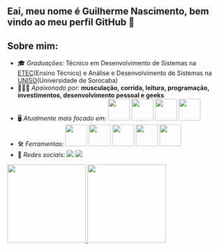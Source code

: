 ## Eai, meu nome é Guilherme Nascimento, bem vindo ao meu perfil GitHub 👋

## Sobre mim:
- 🎓 *Graduações:* Técnico em Desenvolvimento de Sistemas na <a href="https://www.etecsr.com.br">ETEC</a>(Ensino Técnico) e Análise e Desenvolvimento de Sistemas na <a href="https://uniso.br">UNISO</a>(Universidade de Sorocaba)
- 🙋🏻‍♂️ *Apaixonado por:* **musculação, corrida, leitura, programação, investimentos, desenvolvimento pessoal e geeks**
- 🖥️ *Atualmente mais focado em:*
  <div style="display: inline">
    <img width='50' height='50' src="https://cdn.jsdelivr.net/gh/devicons/devicon@latest/icons/java/java-original.svg"/>
    <img width='50' height='50' src="https://cdn.jsdelivr.net/gh/devicons/devicon@latest/icons/spring/spring-original.svg"/>
    <img width='50' height='50' src="https://cdn.jsdelivr.net/gh/devicons/devicon@latest/icons/mysql/mysql-original.svg"/>
    <img width='50' height='50' src="https://cdn.jsdelivr.net/gh/devicons/devicon@latest/icons/mongodb/mongodb-original.svg"/>
  </div>
- 🛠️ *Ferramentas:*
  <div style="display: inline">
    <img width='50' height='50' src="https://cdn.jsdelivr.net/gh/devicons/devicon@latest/icons/intellij/intellij-original.svg"/>
    <img width='50' height='50' src="https://cdn.jsdelivr.net/gh/devicons/devicon@latest/icons/eclipse/eclipse-original.svg"/>
    <img width='50' height='50' src="https://cdn.jsdelivr.net/gh/devicons/devicon@latest/icons/vscode/vscode-original.svg"/>
    <img width='50' height='50' src="https://cdn.jsdelivr.net/gh/devicons/devicon@latest/icons/postman/postman-original.svg"/>
    <img width='50' height='50' src="https://cdn.jsdelivr.net/gh/devicons/devicon@latest/icons/git/git-original.svg"/>
  </div>
- 📱 *Redes sociais:*
  <div style="display: inline">
    <a href="https://www.linkedin.com/in/guilhermenascimeento/"><img src="https://img.shields.io/badge/linkedin-%230077B5.svg?style=for-the-badge&logo=linkedin&logoColor=white"></a>
    <a href="mailto:guilherme_nascimeento18@outlook.com"><img src="https://img.shields.io/badge/Microsoft_Outlook-0078D4?style=for-the-badge&logo=microsoft-outlook&logoColor=white"></a>
  </div>

<div>
<a href="https://github.com/guinascimentoo">
<img loading="lazy" height="180em" src="https://github-readme-stats.vercel.app/api/top-langs/?username=guinascimentoo&layout=compact&langs_count=7&theme=dracula"/>
<img loading="lazy" height="180em" src="https://github-readme-stats.vercel.app/api?username=guinascimentoo&show_icons=true&theme=monokai&include_all_commits=true&count_private=true"/>
</div>
